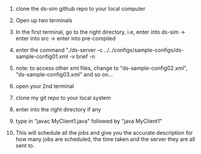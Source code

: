 1. clone the ds-sim github repo to your local computer

2. Open up two terminals

3. In the first terminal, go to the right directory, i.e, enter into ds-sim -> enter into src -> enter into pre-compiled

4. enter the command "./ds-server -c ../../configs/sample-configs/ds-sample-config01.xml -v brief -n

5. note: to access other xml files, change to "ds-sample-config02.xml", "ds-sample-config03.xml" and so on...

6. open your 2nd terminal

7. clone my git repo to your local system

8. enter into the right directory if any

9. type in "javac MyClient1.java" followed by "java MyClient1"

10. This will schedule all the jobs and give you the accurate description for how many jobs are scheduled, the time taken and the server they are all sent to. 
 
